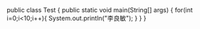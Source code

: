 public class Test {
	public static void main(String[] args) {
		for(int i=0;i<10;i++){
			System.out.println("李良敏");
		}
	}
}
